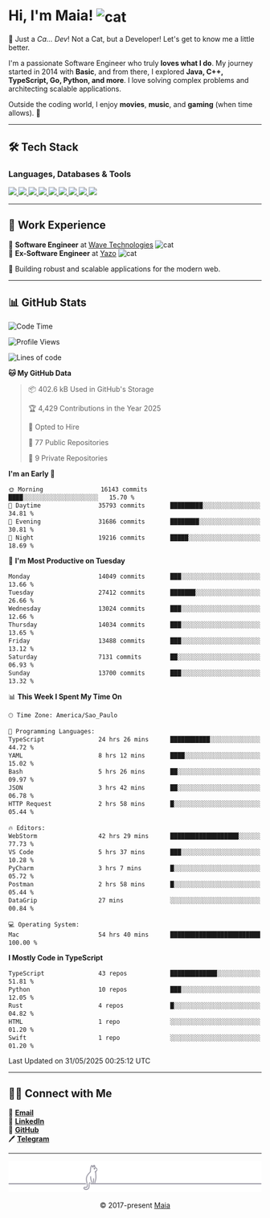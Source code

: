 <h1 align="left">Hi, I'm Maia! 
<img src="https://emojis.slackmojis.com/emojis/images/1643509834/36299/black-cat.gif?1643509834" width="50" height="60" align="center" alt="cat"/>
</h1>

🎩 Just a *Ca... Dev*! Not a Cat, but a Developer! Let's get to know me a little better.

I'm a passionate Software Engineer who truly **loves what I do**. My journey started in 2014 with **Basic**, and from there, I explored **Java, C++, TypeScript, Go, Python, and more**. I love solving complex problems and architecting scalable applications.

Outside the coding world, I enjoy **movies**, **music**, and **gaming** (when time allows). 🚀

---

## 🛠️ Tech Stack

### Languages, Databases & Tools
<p>
  <a href="https://www.typescriptlang.org">
    <img src="https://skillicons.dev/icons?i=ts" />
  </a>
  <a href="https://go.dev">
    <img src="https://skillicons.dev/icons?i=go" />
  </a>
  <a href="https://www.python.org">
    <img src="https://skillicons.dev/icons?i=python" />
  </a>
  <a href="https://gradle.org">
    <img src="https://skillicons.dev/icons?i=gradle" />
  </a>
  <a href="https://redis.io">
    <img src="https://skillicons.dev/icons?i=redis" />
  </a>
  <a href="https://www.mongodb.com">
    <img src="https://skillicons.dev/icons?i=mongodb" />
  </a>
  <a href="https://nodejs.org">
    <img src="https://skillicons.dev/icons?i=nodejs" />
  </a>
  <a href="https://www.javascript.com">
    <img src="https://skillicons.dev/icons?i=js" />
  </a>
  <a href="https://www.docker.com">
    <img src="https://skillicons.dev/icons?i=docker" />
  </a>
</p>

---

## 💼 Work Experience

🔹 **Software Engineer** at [Wave Technologies](https://www.linkedin.com/company/wave-technologies-oficial/)   <img src="https://media.giphy.com/media/WUlplcMpOCEmTGBtBW/giphy.gif" width="30" alt="cat"> <br>
🔹 **Ex-Software Engineer** at [Yazo](https://yazo.com.br/) <img src="https://media.giphy.com/media/WUlplcMpOCEmTGBtBW/giphy.gif" width="30" alt="cat"> <br>

🚀 Building robust and scalable applications for the modern web.

---

## 📊 GitHub Stats

<!--START_SECTION:waka-->
![Code Time](http://img.shields.io/badge/Code%20Time-6%2C069%20hrs%2052%20mins-blue)

![Profile Views](http://img.shields.io/badge/Profile%20Views-2-blue)

![Lines of code](https://img.shields.io/badge/From%20Hello%20World%20I%27ve%20Written-20.7%20million%20lines%20of%20code-blue)

**🐱 My GitHub Data** 

> 📦 402.6 kB Used in GitHub's Storage 
 > 
> 🏆 4,429 Contributions in the Year 2025
 > 
> 💼 Opted to Hire
 > 
> 📜 77 Public Repositories 
 > 
> 🔑 9 Private Repositories 
 > 
**I'm an Early 🐤** 

```text
🌞 Morning                16143 commits       ████░░░░░░░░░░░░░░░░░░░░░   15.70 % 
🌆 Daytime                35793 commits       █████████░░░░░░░░░░░░░░░░   34.81 % 
🌃 Evening                31686 commits       ████████░░░░░░░░░░░░░░░░░   30.81 % 
🌙 Night                  19216 commits       █████░░░░░░░░░░░░░░░░░░░░   18.69 % 
```
📅 **I'm Most Productive on Tuesday** 

```text
Monday                   14049 commits       ███░░░░░░░░░░░░░░░░░░░░░░   13.66 % 
Tuesday                  27412 commits       ███████░░░░░░░░░░░░░░░░░░   26.66 % 
Wednesday                13024 commits       ███░░░░░░░░░░░░░░░░░░░░░░   12.66 % 
Thursday                 14034 commits       ███░░░░░░░░░░░░░░░░░░░░░░   13.65 % 
Friday                   13488 commits       ███░░░░░░░░░░░░░░░░░░░░░░   13.12 % 
Saturday                 7131 commits        ██░░░░░░░░░░░░░░░░░░░░░░░   06.93 % 
Sunday                   13700 commits       ███░░░░░░░░░░░░░░░░░░░░░░   13.32 % 
```


📊 **This Week I Spent My Time On** 

```text
🕑︎ Time Zone: America/Sao_Paulo

💬 Programming Languages: 
TypeScript               24 hrs 26 mins      ███████████░░░░░░░░░░░░░░   44.72 % 
YAML                     8 hrs 12 mins       ████░░░░░░░░░░░░░░░░░░░░░   15.02 % 
Bash                     5 hrs 26 mins       ██░░░░░░░░░░░░░░░░░░░░░░░   09.97 % 
JSON                     3 hrs 42 mins       ██░░░░░░░░░░░░░░░░░░░░░░░   06.78 % 
HTTP Request             2 hrs 58 mins       █░░░░░░░░░░░░░░░░░░░░░░░░   05.44 % 

🔥 Editors: 
WebStorm                 42 hrs 29 mins      ███████████████████░░░░░░   77.73 % 
VS Code                  5 hrs 37 mins       ███░░░░░░░░░░░░░░░░░░░░░░   10.28 % 
PyCharm                  3 hrs 7 mins        █░░░░░░░░░░░░░░░░░░░░░░░░   05.72 % 
Postman                  2 hrs 58 mins       █░░░░░░░░░░░░░░░░░░░░░░░░   05.44 % 
DataGrip                 27 mins             ░░░░░░░░░░░░░░░░░░░░░░░░░   00.84 % 

💻 Operating System: 
Mac                      54 hrs 40 mins      █████████████████████████   100.00 % 
```

**I Mostly Code in TypeScript** 

```text
TypeScript               43 repos            █████████████░░░░░░░░░░░░   51.81 % 
Python                   10 repos            ███░░░░░░░░░░░░░░░░░░░░░░   12.05 % 
Rust                     4 repos             █░░░░░░░░░░░░░░░░░░░░░░░░   04.82 % 
HTML                     1 repo              ░░░░░░░░░░░░░░░░░░░░░░░░░   01.20 % 
Swift                    1 repo              ░░░░░░░░░░░░░░░░░░░░░░░░░   01.20 % 
```




 Last Updated on 31/05/2025 00:25:12 UTC
<!--END_SECTION:waka-->

---

## 👯‍👨 Connect with Me
📧 **[Email](mailto:gabrielmaialva33@gmail.com)**  
🔗 **[LinkedIn](https://www.linkedin.com/in/gabriel-maia-183984239)**  
🐙 **[GitHub](https://github.com/gabrielmaialva33)**  
🖊 **[Telegram](https://t.me/sr_mrootx)**

---

<p align="center"><img src="https://raw.githubusercontent.com/gabrielmaialva33/gabrielmaialva33/master/assets/gray0_ctp_on_line.svg?sanitize=true" /></p>
<p align="center">&copy; 2017-present <a href="https://github.com/gabrielmaialva33/" target="_blank">Maia</a></p>
